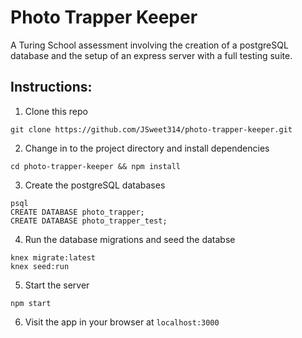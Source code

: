 # Photo Trapper Keeper
A Turing School assessment involving the creation of a postgreSQL database and the setup of an express server with a full testing suite.

## Instructions:
1. Clone this repo
```
git clone https://github.com/JSweet314/photo-trapper-keeper.git
```

2. Change in to the project directory and install dependencies
```
cd photo-trapper-keeper && npm install
```

3. Create the postgreSQL databases
```
psql
CREATE DATABASE photo_trapper;
CREATE DATABASE photo_trapper_test;
```

4. Run the database migrations and seed the databse
```
knex migrate:latest
knex seed:run
```

5. Start the server
```
npm start 
```

6. Visit the app in your browser at `localhost:3000`
